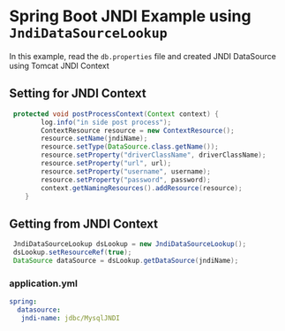 # Spring Boot JNDI Example using `JndiDataSourceLookup`
In this example, read the `db.properties` file and created JNDI DataSource using Tomcat JNDI Context
## Setting for JNDI Context
```java
 protected void postProcessContext(Context context) {
	 	log.info("in side post process");
        ContextResource resource = new ContextResource();
        resource.setName(jndiName);
        resource.setType(DataSource.class.getName());
        resource.setProperty("driverClassName", driverClassName);
        resource.setProperty("url", url);
        resource.setProperty("username", username);
        resource.setProperty("password", password);
        context.getNamingResources().addResource(resource);
    }
```
## Getting from JNDI Context
```java
 JndiDataSourceLookup dsLookup = new JndiDataSourceLookup();
 dsLookup.setResourceRef(true);
 DataSource dataSource = dsLookup.getDataSource(jndiName);
```
### application.yml
```yaml
spring:
  datasource:
   jndi-name: jdbc/MysqlJNDI
```